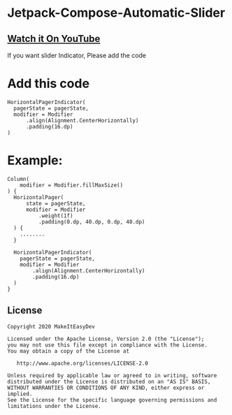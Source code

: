 # Jetpack-Compose-Automatic-Slider

## [Watch it On YouTube](https://www.youtube.com/watch?v=rsHyjOTkxlM)

If you want slider Indicator, Please add the code

# Add this code
```
HorizontalPagerIndicator(
  pagerState = pagerState,
  modifier = Modifier
      .align(Alignment.CenterHorizontally)
      .padding(16.dp)
)
```
        
# Example:
```
Column(
    modifier = Modifier.fillMaxSize()
) {
  HorizontalPager(
      state = pagerState,
      modifier = Modifier
          .weight(1f)
          .padding(0.dp, 40.dp, 0.dp, 40.dp)
  ) {
    ........
  }

  HorizontalPagerIndicator(
    pagerState = pagerState,
    modifier = Modifier
        .align(Alignment.CenterHorizontally)
        .padding(16.dp)
  )
}
```

## License
```
Copyright 2020 MakeItEasyDev

Licensed under the Apache License, Version 2.0 (the "License");
you may not use this file except in compliance with the License.
You may obtain a copy of the License at

   http://www.apache.org/licenses/LICENSE-2.0

Unless required by applicable law or agreed to in writing, software
distributed under the License is distributed on an "AS IS" BASIS,
WITHOUT WARRANTIES OR CONDITIONS OF ANY KIND, either express or implied.
See the License for the specific language governing permissions and
limitations under the License.
```
